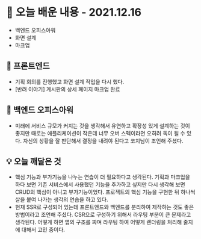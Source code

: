 # 📖 오늘 배운 내용 - 2021.12.16

- 백엔드 오피스아워
- 화면 설계
- 마크업

## 📝 프론트엔드

- 기획 회의를 진행했고 화면 설계 작업을 다시 했다.
- [반려 이야기] 게시판의 상세 페이지 마크업 완료

## 📝 백엔드 오피스아워

- 미래에 서비스 규모가 커지는 것을 생각해서 유연하고 확장성 있게 설계하는 것이 좋지만 때로는 애플리케이션이 작은데 너무 오버 스펙이라면 오히려 독이 될 수 있다. 자신의 상황을 잘 판단해서 결정을 내려야 된다고 코치님이 조언해 주셨다.

## 💡 오늘 깨달은 것

- 핵심 기능과 부가기능을 나누는 연습이 더 필요하다고 생각된다. 기획과 마크업을 하다 보면 기존 서비스에서 사용했던 기능을 추가하고 싶지만 다시 생각해 보면 CRUD의 핵심이 아니고 부가기능이었다. 프로젝트의 핵심 기능을 구현한 뒤 하나씩 살을 붙여 나가는 생각의 연습을 하고 있다.
- 현재 SSR로 구성되어 있는데 프론트엔드와 백엔드를 분리하여 제작하는 것도 좋은 방법이라고 조언해 주셨다. CSR으로 구성하기 위해서 라우팅 부분이 큰 문제라고 생각된다. 어떻게 하면 앱의 구조를 짜며 라우팅 하여 어떻게 렌더링을 처리해 줄지에 대해서 고민 중이다.
